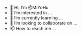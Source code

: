 - 👋 Hi, I’m @MiYoHu
- 👀 I’m interested in ...
- 🌱 I’m currently learning ...
- 💞️ I’m looking to collaborate on ...
- 📫 How to reach me ...

<!---
MiYoHu/MiYoHu is a ✨ special ✨ repository because its `README.md` (this file) appears on your GitHub profile.
You can click the Preview link to take a look at your changes.
--->
